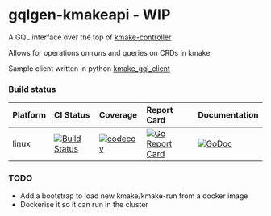 # gqlgen-kmakeapi - WIP

A GQL interface over the top of [kmake-controller](https://github.com/bythepowerof/kmake-controller)

Allows for operations on runs and queries on CRDs in kmake

Sample client written in python [kmake_gql_client](https://github.com/bythepowerof/kmake_gql_client)

### Build status

| Platform    | CI Status | Coverage | Report Card | Documentation |
|------------|:-------|:------------|:------- |----------- |
linux       |[![Build Status](https://travis-ci.org/bythepowerof/gqlgen-kmakeapi.svg?branch=master)](https://travis-ci.org/bythepowerof/gqlgen-kmakeapi)|[![codecov](https://codecov.io/gh/bythepowerof/gqlgen-kmakeapi/branch/master/graph/badge.svg)](https://codecov.io/gh/bythepowerof/gqlgen-kmakeapi)|[![Go Report Card](https://goreportcard.com/badge/github.com/bythepowerof/gqlgen-kmakeapi)](https://goreportcard.com/report/github.com/bythepowerof/gqlgen-kmakeapi)|[![GoDoc](https://godoc.org/github.com/bythepowerof/gqlgen-kmakeapi?status.svg)](https://godoc.org/github.com/bythepowerof/gqlgen-kmakeapi)|


### TODO

* Add a bootstrap to load new kmake/kmake-run from a docker image
* Dockerise it so it can run in the cluster
